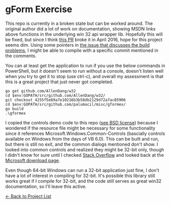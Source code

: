 # gForm Exercise

This repo is currently in a broken state but can be worked around. The original author did a lot of work on documentation, showing MSDN links above functions in the underlying win 32 api wrapper lib. Hopefully this will be fixed, but since I think [this PR](https://github.com/AllenDang/w32/commit/a61dc27a068a1e324c26b5f5d84655cb4824eecb) broke it in April 2016, hope for this project seems dim. Using some pointers in [the issue that discusses the build problems](https://github.com/AllenDang/w32/issues/65), I might be able to compile with a specific commit mentioned in the comments.

You can at least get the application to run if you use the below commands in PowerShell, but it doesn't seem to run without a console, doesn't listen well when you try to get it to stop (use ctrl-c), and overall my assessment is that this is a great project that just never got completed.

```
go get github.com/AllenDang/w32
cd $env:GOPATH/src/github.com/AllenDang/w32/
git checkout 4255f5e69a7e10216b3b58db2129d72a7ac85906
cd $env:GOPATH/src/github.com/palumacil/misc/gformex/
go build
.\gformex
```

I copied the controls demo code to this repo ([see BSD license](.\controls\LICENSE)) because I wondered if the resource file might be necessary for some functionality since it references Microsoft.Windows.Common-Controls (bascially controls available on Windows from the days of VB 6.0). This can be built and run, but there is still no exit, and the common dialogs mentioned don't show. I looked into common controls and realized they might be 32-bit only, though I didn't know for sure until I checked [Stack Overflow](https://stackoverflow.com/questions/836368/is-there-a-64-bit-version-of-microsoft-common-controls-mscomctl-ocx) and looked back at the [Microsoft download page](https://www.microsoft.com/en-us/download/details.aspx?id=10019).

Even though 64-bit Windows can run a 32-bit application just fine, I don't have a lot of interest in compiling for 32-bit. It's possible this library still works great if I compile for 32-bit, and the code still serves as great win32 documentation, so I'll leave this active.

[&#x2190; Back to Project List](../README.md)
